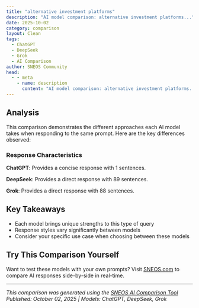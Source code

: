 ```yaml
---
title: "alternative investment platforms"
description: "AI model comparison: alternative investment platforms..."
date: 2025-10-02
category: comparison
layout: Clean
tags:
  - ChatGPT
  - DeepSeek
  - Grok
  - AI Comparison
author: SNEOS Community
head:
  - - meta
    - name: description
      content: "AI model comparison: alternative investment platforms..."
---
```


<ChatComparison
  title="alternative investment platforms"
  prompt="alternative investment platforms"
  :responses='{
    "ChatGPT": "Error calling OpenAI API.",
    "DeepSeek": "Of course. \u0022Alternative investment platforms\u0022 is a broad and rapidly growing sector of fintech. These platforms use technology to democratize access to investment classes that were traditionally the domain of the wealthy or institutional investors.\n\nLet\u0027s break down what they are, the major types, key players, and what to consider before using them.\n\n### What Are Alternative Investment Platforms?\n\nThese are online marketplaces or software that allow individual investors to buy, trade, or gain exposure to assets **outside of the traditional \u0022long-only\u0022 stocks, bonds, and cash.**\n\n**Traditional Investments:** Publicly traded company stocks (Apple, Tesla), ETFs, Mutual Funds, Government Bonds.\n**Alternative Investments:** Everything else\u2014Real Estate, Private Equity, Venture Capital, Fine Art, Collectibles, Cryptocurrencies, Commodities, etc.\n\n---\n\n### Major Categories of Platforms \u0026 Key Players\n\nHere\u2019s a look at the different types of platforms, categorized by the asset class they focus on.\n\n#### 1. Real Estate Crowdfunding\nThese platforms allow you to invest in commercial or residential real estate projects with much lower capital requirements than buying a property outright.\n*   **Fundrise:** Focuses on eREITs and eFunds, making it very accessible for beginners. Low minimums (~$10).\n*   **Yieldstreet:** Offers real estate alongside other alternatives like litigation finance and art. Higher minimums, often $10,000\u002B.\n*   **CrowdStreet:** Targets accredited investors and focuses on commercial real estate projects. Higher potential returns but higher risk.\n*   **Arrived Homes / Ark7:** Allows you to buy shares of single-family rental properties and earn a portion of the rental income and appreciation.\n\n#### 2. Private Equity \u0026 Venture Capital\nThese platforms provide access to startups and private companies at various stages of growth.\n*   **AngelList:** The giant in this space. Connects startups with angel investors and job seekers. Offers funds and direct investments.\n*   **SeedInvest / StartEngine / Wefunder:** Equity crowdfunding platforms where anyone (often including non-accredited investors) can invest in early-stage startups.\n*   **CircleUp:** Focuses on early-stage consumer brands.\n\n#### 3. Art \u0026 Collectibles\nPlatforms that fractionalize high-value assets like fine art, trading cards, or vintage cars.\n*   **Masterworks:** The leader in fine art fractionalization. They buy blue-chip art, file it with the SEC, and you can buy shares. Focuses on art as an asset class for appreciation.\n*   **Rally Rd. / Otis (acquired by Public):** Allows fractional investing in a wider range of collectibles (cars, watches, comics, sneakers).\n*   **Collectable:** Specializes in sports memorabilia and trading cards (e.g., a fraction of a LeBron James rookie card).\n\n#### 4. Private Credit / Peer-to-Peer (P2P) Lending\nPlatforms that connect borrowers with individual lenders, bypassing traditional banks.\n*   **Prosper / LendingClub:** Pioneers in the P2P personal loan space. You fund parts of loans and receive monthly payments with interest.\n*   **Funding Circle:** Focuses on small business loans.\n\n#### 5. Broad Multi-Asset Platforms\nThese are like \u0022alternative investment supermarkets,\u0022 offering a curated selection from several categories.\n*   **Alto:** A standout platform with an IRA focus. Their Alto IRA allows you to use retirement funds to invest in a wide range of alternatives (startups, crypto, real estate) through partnerships with other platforms.\n*   **iCapital Network:** Primarily for financial advisors and their high-net-worth clients, offering access to premium private equity and hedge funds.\n\n#### 6. Crypto \u0026 Digital Assets\nWhile exchanges like Coinbase are well-known, some platforms are pushing into more complex crypto-based yields and services.\n*   **Coinbase / Kraken:** Standard exchanges for buying major cryptocurrencies.\n*   **Nexo / BlockFi (now restructuring):** Offered crypto lending and interest-earning accounts (now under more regulatory scrutiny).\n\n---\n\n### Key Benefits of Using These Platforms\n\n1.  **Democratization \u0026 Access:** You can invest in a Picasso or a skyscraper with a few hundred dollars.\n2.  **Portfolio Diversification:** Alternatives often have a low correlation to the stock market, which can help reduce overall portfolio risk.\n3.  **Potential for Higher Returns:** Some asset classes, like venture capital, offer outsized return potential (along with high risk).\n4.  **Direct Ownership:** You often own a direct or fractional share of the underlying asset, unlike a stock which is a share of a company.\n\n---\n\n### Crucial Risks and Considerations\n\n1.  **Illiquidity:** This is the biggest risk. Many alternatives have lock-up periods (e.g., 5-10 years). You often **cannot** sell your investment easily like a stock. Some platforms are creating secondary markets, but they are thin.\n2.  **High Risk \u0026 Volatility:** Startups fail, real estate projects can go bankrupt, and art markets can be fickle. You can lose your entire investment.\n3.  **High Fees:** Management fees, performance fees, and acquisition fees can be significantly higher than those for index funds.\n4.  **Complexity:** These are complex investments. It\u0027s crucial to understand the business model, the fee structure, and the exit strategy.\n5.  **Accredited Investor Rules:** Many of the best opportunities are restricted to \u0022Accredited Investors\u0022 (high income/net worth), limiting access for the general public.\n6.  **Due Diligence:** The platform does the initial vetting, but you are still responsible for understanding each specific investment.\n\n### Before You Invest: A Checklist\n\n*   **Read the Fine Print:** Understand the fee structure and the liquidity terms. How and when do you get your money back?\n*   **Start Small:** Allocate only a small portion of your portfolio (e.g., 5-10%) to these speculative investments.\n*   **Diversify Within Alternatives:** Don\u0027t put all your \u0022alt\u0022 money into one startup or one piece of art. Spread it across different platforms and asset classes.\n*   **Understand Your Time Horizon:** Only invest money you are confident you won\u0027t need for the next 5-10 years.\n*   **Check the Platform\u0027s Track Record:** How long have they been in business? Have they had any regulatory issues?\n\nIn summary, alternative investment platforms are powerful tools for building a modern, diversified portfolio. However, they are not a substitute for a core portfolio of traditional assets. They are speculative satellites to that core, offering exciting potential but requiring a careful, educated, and patient approach.",
    "Grok": "Alternative investment platforms are online marketplaces or services that allow individuals and institutions to invest in non-traditional assets beyond stocks, bonds, and cash. These platforms provide access to opportunities such as real estate, private equity, venture capital, hedge funds, cryptocurrencies, collectibles, and more. Below is an overview of alternative investment platforms, their types, and some popular examples:\n\n---\n\n### **What Are Alternative Investments?**\nAlternative investments are asset classes that fall outside the conventional categories of stocks, bonds, and cash. They often have different risk-return profiles, lower correlation to traditional markets, and may require higher minimum investments or longer lock-up periods. Common alternative investments include:\n- Real estate (crowdfunding, REITs)\n- Private equity and venture capital\n- Hedge funds\n- Commodities (gold, silver, oil)\n- Cryptocurrencies and blockchain assets\n- Collectibles (art, wine, NFTs)\n- Peer-to-peer lending\n- Infrastructure projects\n\n---\n\n### **What Are Alternative Investment Platforms?**\nThese are digital tools or marketplaces that democratize access to alternative investments, often lowering the barriers to entry for retail investors. They typically offer:\n- Access to curated investment opportunities.\n- Transparent fee structures.\n- Tools for portfolio management and tracking.\n- Educational resources for investors.\n\nMany platforms cater to both accredited and non-accredited investors, though some investments may still require accreditation (based on income or net worth, as defined by regulations like the SEC in the U.S.).\n\n---\n\n### **Types of Alternative Investment Platforms**\n1. **Real Estate Crowdfunding Platforms**\n   - Allow investors to pool funds to invest in properties or real estate projects.\n   - Examples: Fundrise, RealtyMogul, CrowdStreet.\n   \n2. **Private Equity and Venture Capital Platforms**\n   - Provide access to early-stage startups or private companies.\n   - Examples: AngelList, SeedInvest, StartEngine.\n\n3. **Peer-to-Peer Lending Platforms**\n   - Facilitate loans between individuals or small businesses, bypassing traditional banks.\n   - Examples: LendingClub, Prosper, Funding Circle.\n\n4. **Cryptocurrency and Blockchain Platforms**\n   - Offer investment in digital assets, NFTs, or decentralized finance (DeFi) projects.\n   - Examples: Coinbase, Binance, Kraken, OpenSea (for NFTs).\n\n5. **Collectibles and Fractional Ownership Platforms**\n   - Enable investment in fractional shares of art, wine, vintage cars, or other collectibles.\n   - Examples: Masterworks (art), Rally (collectibles), Vinovest (wine).\n\n6. **Hedge Fund and Managed Fund Platforms**\n   - Provide exposure to hedge funds or alternative strategies for accredited investors.\n   - Examples: Hedgeable, CAIS, iCapital Network.\n\n7. **Impact Investing Platforms**\n   - Focus on investments that generate social or environmental impact alongside financial returns.\n   - Examples: Swell Investing, Calvert Impact Capital.\n\n---\n\n### **Popular Alternative Investment Platforms**\nHere are some notable platforms across various categories:\n\n#### **1. Real Estate Crowdfunding**\n- **Fundrise**: Offers eREITs and real estate funds with low minimums for non-accredited investors. Focuses on residential and commercial properties.\n- **RealtyMogul**: Provides access to commercial real estate deals for both accredited and non-accredited investors.\n- **CrowdStreet**: Focuses on commercial real estate for accredited investors with higher minimums.\n\n#### **2. Startups and Venture Capital**\n- **AngelList**: A platform for investing in startups and connecting with angel investors. Primarily for accredited investors.\n- **SeedInvest**: Allows both accredited and non-accredited investors to invest in startups with low minimums.\n- **StartEngine**: A crowdfunding platform for startups, focusing on equity crowdfunding.\n\n#### **3. Peer-to-Peer Lending**\n- **LendingClub**: One of the largest P2P lending platforms, offering personal and business loans.\n- **Prosper**: A marketplace for personal loans with a focus on individual investors earning returns through lending.\n- **Funding Circle**: Focuses on small business loans for investors seeking fixed-income returns.\n\n#### **4. Cryptocurrency and Digital Assets**\n- **Coinbase**: A leading crypto exchange offering access to Bitcoin, Ethereum, and other digital assets.\n- **Binance**: A global crypto platform with a wide range of tokens and DeFi investment options.\n- **OpenSea**: A marketplace for NFTs, allowing users to invest in digital collectibles.\n\n#### **5. Fractional Ownership and Collectibles**\n- **Masterworks**: Offers fractional ownership in high-value artwork, making art investment accessible.\n- **Rally**: Allows investors to buy fractional shares in rare collectibles like vintage cars and sports memorabilia.\n- **Vinovest**: Focuses on fine wine investments with managed portfolios.\n\n#### **6. Impact and Sustainable Investing**\n- **Swell Investing**: Focuses on socially responsible investments (though it has been absorbed into other platforms).\n- **Calvert Impact Capital**: Offers investment products focused on positive social and environmental outcomes.\n\n---\n\n### **Benefits of Alternative Investment Platforms**\n- **Diversification**: Exposure to assets with low correlation to traditional markets.\n- **Accessibility**: Lower minimum investment thresholds compared to traditional alternative investments.\n- **Transparency**: Many platforms provide clear information on fees, risks, and performance.\n- **Convenience**: Digital interfaces make investing and tracking portfolios easy.\n\n---\n\n### **Risks and Considerations**\n- **Liquidity Risk**: Many alternative investments have long lock-up periods or limited secondary markets.\n- **Higher Fees**: Management and performance fees can be significant.\n- **Regulatory Risks**: Some platforms and investments may not be fully regulated.\n- **Market Risk**: Many alternative assets are speculative and can be highly volatile (e.g., cryptocurrencies, startups).\n- **Accreditation Requirements**: Certain investments may be restricted to accredited investors.\n\n---\n\n### **How to Choose an Alternative Investment Platform**\n1. **Understand Your Goals**: Are you seeking income, growth, or diversification? Different platforms cater to different objectives.\n2. **Check Accreditation Requirements**: Ensure you qualify for the platform\u2019s offerings.\n3. **Evaluate Fees**: Look for platforms with transparent and reasonable fee structures.\n4. **Research Track Record**: Review the platform\u2019s history, user reviews, and performance of past deals.\n5. **Risk Tolerance**: Assess the risk level of the investments offered and ensure they align with your profile.\n6. **Security and Regulation**: Choose platforms that comply with local regulations and have strong security measures.\n\n---\n\nAlternative investment platforms have made it easier for retail investors to diversify their portfolios and explore new asset classes. However, due diligence is critical, as these investments often carry higher risks. If you\u2019re new to this space, consider starting with smaller investments or consulting a financial advisor to align your choices with your overall financial plan. Let me know if you\u0027d like more details on a specific platform or type of investment!"
  }'
  published-date="10:10"
/>

## Analysis

This comparison demonstrates the different approaches each AI model takes when responding to the same prompt. Here are the key differences observed:

### Response Characteristics

**ChatGPT**: Provides a concise response with 1 sentences. 

**DeepSeek**: Provides a direct response with 89 sentences. 

**Grok**: Provides a direct response with 88 sentences. 

## Key Takeaways

- Each model brings unique strengths to this type of query
- Response styles vary significantly between models
- Consider your specific use case when choosing between these models

## Try This Comparison Yourself

Want to test these models with your own prompts? Visit [SNEOS.com](https://sneos.com) to compare AI responses side-by-side in real-time.

---

*This comparison was generated using the [SNEOS AI Comparison Tool](https://sneos.com)*
*Published: October 02, 2025 | Models: ChatGPT, DeepSeek, Grok*
